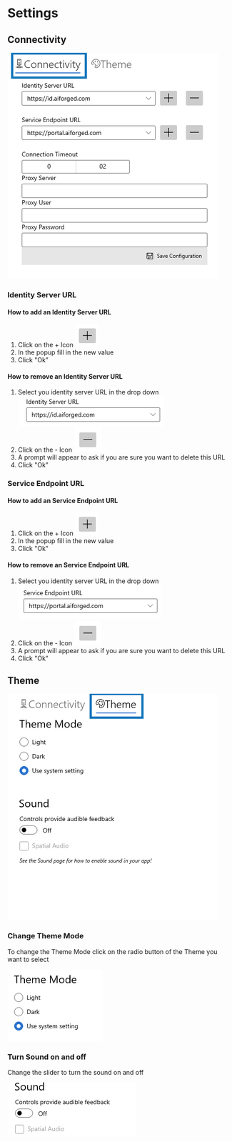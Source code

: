 # Settings

## Connectivity

![](<.gitbook/assets/image (7).png>)

### Identity Server URL

#### How to add an Identity Server URL

1. Click on the + Icon ![](<.gitbook/assets/image (1).png>)&#x20;
2. In the popup fill in the new value
3. Click "Ok"

#### How to remove an Identity Server URL

1. Select you identity server URL in the drop down ![](<.gitbook/assets/image (3).png>)&#x20;
2. Click on the - Icon ![](<.gitbook/assets/image (5).png>)&#x20;
3. A prompt will appear to ask if you are sure you want to delete this URL
4. Click "Ok"

### Service Endpoint URL

#### How to add an Service Endpoint URL

1. Click on the + Icon ![](<.gitbook/assets/image (1).png>)&#x20;
2. In the popup fill in the new value
3. Click "Ok"

#### How to remove an Service Endpoint URL

1. Select you identity server URL in the drop down  ![](<.gitbook/assets/image (6).png>)&#x20;
2. Click on the - Icon ![](<.gitbook/assets/image (5).png>)&#x20;
3. A prompt will appear to ask if you are sure you want to delete this URL
4. Click "Ok"

## Theme

![](<.gitbook/assets/image (13) (1).png>)

### Change Theme Mode

To change the Theme Mode click on the radio button of the Theme you want to select

![](<.gitbook/assets/image (38) (1).png>)

### Turn Sound on and off

Change the slider to turn the sound on and off

![](<.gitbook/assets/image (6) (1).png>)
